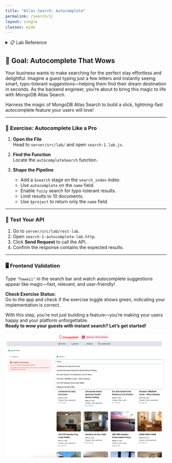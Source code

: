 ```yaml
---
title: "Atlas Search: Autocomplete"
permalink: /search/1/
layout: single
classes: wide
---
```


<details>
<summary>📋 Lab Reference</summary>
<p><strong>Associated Lab File:</strong> <code>search-1.lab.js</code></p>
</details>

## 🚀 Goal: Autocomplete That Wows

Your business wants to make searching for the perfect stay effortless and delightful. Imagine a guest typing just a few letters and instantly seeing smart, typo-tolerant suggestions—helping them find their dream destination in seconds. As the backend engineer, you’re about to bring this magic to life with MongoDB Atlas Search.

Harness the magic of MongoDB Atlas Search to build a slick, lightning-fast autocomplete feature your users will love!

---

### 🧩 Exercise: Autocomplete Like a Pro

1. **Open the File**  
   Head to `server/src/lab/` and open `search-1.lab.js`.

2. **Find the Function**  
   Locate the `autocompleteSearch` function.

3. **Shape the Pipeline**  
   - Add a `$search` stage on the `search_index` index.  
   - Use `autocomplete` on the `name` field.  
   - Enable `fuzzy` search for typo-tolerant results.  
   - Limit results to 10 documents.  
   - Use `$project` to return only the `name` field.

---

### 🚦 Test Your API

1. Go to `server/src/lab/rest-lab`.  
2. Open `search-1-autocomplete-lab.http`.  
3. Click **Send Request** to call the API.  
4. Confirm the response contains the expected results.

---

### 🖥️ Frontend Validation

Type `"hawaii"` in the search bar and watch autocomplete suggestions appear like magic—fast, relevant, and user-friendly!

**Check Exercise Status:**  
Go to the app and check if the exercise toggle shows green, indicating your implementation is correct.

With this step, you’re not just building a feature—you’re making your users happy and your platform unforgettable.  
**Ready to wow your guests with instant search? Let’s get started!**

![search-1-lab](../../assets/images/search-1-lab.png)
